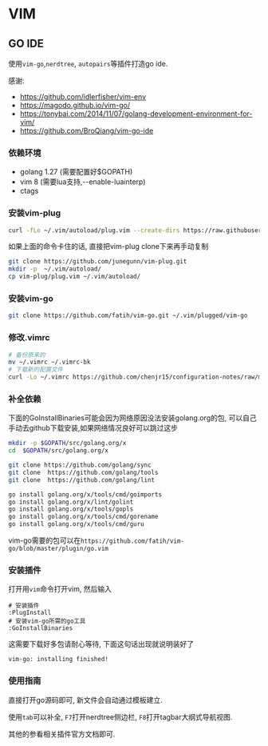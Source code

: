 # VIM

## GO IDE

使用`vim-go`,`nerdtree`, `autopairs`等插件打造go ide.

感谢:
- https://github.com/idlerfisher/vim-env
- https://magodo.github.io/vim-go/
- https://tonybai.com/2014/11/07/golang-development-environment-for-vim/
- https://github.com/BroQiang/vim-go-ide

### 依赖环境

- golang 1.27 (需要配置好$GOPATH)
- vim 8 (需要lua支持,--enable-luainterp)
- ctags 

### 安装vim-plug

```bash
curl -fLo ~/.vim/autoload/plug.vim --create-dirs https://raw.githubusercontent.com/junegunn/vim-plug/master/plug.vim
```

如果上面的命令卡住的话, 直接把vim-plug clone下来再手动复制

```bash
git clone https://github.com/junegunn/vim-plug.git 
mkdir -p  ~/.vim/autoload/
cp vim-plug/plug.vim ~/.vim/autoload/
```

### 安装vim-go

```bash
git clone https://github.com/fatih/vim-go.git ~/.vim/plugged/vim-go
```


### 修改.vimrc


```bash
# 备份原来的
mv ~/.vimrc ~/.vimrc-bk
# 下载新的配置文件
curl -Lo ~/.vimrc https://github.com/chenjr15/configuration-notes/raw/master/go.vimrc
```

### 补全依赖

下面的GoInstallBinaries可能会因为网络原因没法安装golang.org的包, 可以自己手动去github下载安装,如果网络情况良好可以跳过这步

```bash
mkdir -p $GOPATH/src/golang.org/x
cd  $GOPATH/src/golang.org/x

git clone https://github.com/golang/sync
git clone  https://github.com/golang/tools
git clone  https://github.com/golang/lint

go install golang.org/x/tools/cmd/goimports
go install golang.org/x/lint/golint
go install golang.org/x/tools/gopls
go install golang.org/x/tools/cmd/gorename
go install golang.org/x/tools/cmd/guru

```

vim-go需要的包可以在`https://github.com/fatih/vim-go/blob/master/plugin/go.vim`

### 安装插件

打开用`vim`命令打开vim, 然后输入
```vim
# 安装插件
:PlugInstall
# 安装vim-go所需的go工具
:GoInstallBinaries
```

这需要下载好多包请耐心等待, 下面这句话出现就说明装好了
```
vim-go: installing finished!
```

### 使用指南

直接打开go源码即可, 新文件会自动通过模板建立.

使用`tab`可以补全, `F7`打开nerdtree侧边栏, `F8`打开tagbar大纲式导航视图.

其他的参看相关插件官方文档即可.





